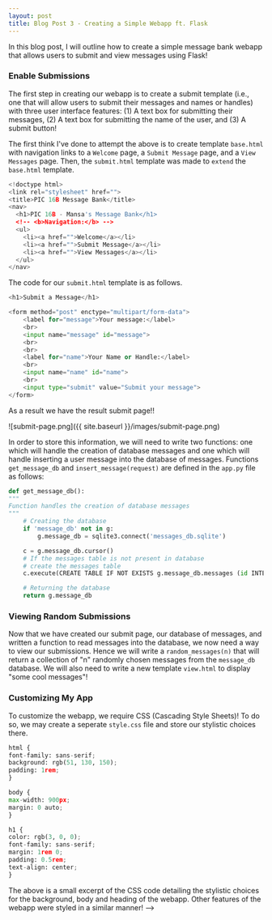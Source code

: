 ```yaml
---
layout: post
title: Blog Post 3 - Creating a Simple Webapp ft. Flask
---
```


In this blog post, I will outline how to create a simple message bank webapp that allows users to submit and view messages using Flask!

### Enable Submissions
The first step in creating our webapp is to create a submit template (i.e., one that will allow users to submit their messages and names or handles) with three user interface features: (1) A text box for submitting their messages, (2) A text box for submitting the name of the user, and (3) A submit button!

The first think I've done to attempt the above is to create template `base.html` with navigation links to a
`Welcome` page, a `Submit Message` page, and a `View Messages` page. Then, the `submit.html` template was made to `extend` the `base.html` template. 

```python
<!doctype html>
<link rel="stylesheet" href="">
<title>PIC 16B Message Bank</title>
<nav>
  <h1>PIC 16B - Mansa's Message Bank</h1>
  <!-- <b>Navigation:</b> -->
  <ul>
    <li><a href="">Welcome</a></li>
    <li><a href="">Submit Message</a></li>
    <li><a href="">View Messages</a></li>
  </ul>
</nav>
```
The code for our `submit.html` template is as follows.

```python
<h1>Submit a Message</h1>

<form method="post" enctype="multipart/form-data">
    <label for="message">Your message:</label>
    <br>
    <input name="message" id="message">
    <br>
    <br>
    <label for="name">Your Name or Handle:</label>
    <br>
    <input name="name" id="name">
    <br>
    <input type="submit" value="Submit your message">
</form>
```
As a result we have the result submit page!!

![submit-page.png]({{ site.baseurl }}/images/submit-page.png)

In order to store this information, we will need to write two functions: one which will handle the creation of database messages and one which will handle inserting a user message into the database of messages. Functions `get_message_db` and `insert_message(request)` are defined in the `app.py` file as follows: 

```python
def get_message_db():
"""
Function handles the creation of database messages
"""
    # Creating the database 
    if 'message_db' not in g:
        g.message_db = sqlite3.connect('messages_db.sqlite')

    c = g.message_db.cursor()
    # If the messages table is not present in database
    # create the messages table
    c.execute(CREATE TABLE IF NOT EXISTS g.message_db.messages (id INTEGER PRIMARY KEY AUTOINCREMENT, handle TEXT NOT NULL, message TEXT NOT NULL))

    # Returning the database 
    return g.message_db
```

### Viewing Random Submissions

Now that we have created our submit page, our database of messages, and written a function to read messages into the database, we now need a way to view our submissions. Hence we will write a `random_messages(n)` that will return a collection of "n" randomly chosen messages from the `message_db` database. 
We will also need to write a new template `view.html` to display "some cool messages"!

### Customizing My App

To customize the webapp, we require CSS (Cascading Style Sheets)! To do so, we may create a seperate `style.css` file and store our stylistic choices there. 

```python
html {
font-family: sans-serif;
background: rgb(51, 130, 150);
padding: 1rem;
}

body {
max-width: 900px;
margin: 0 auto;
}

h1 {
color: rgb(3, 0, 0);
font-family: sans-serif;
margin: 1rem 0;
padding: 0.5rem;
text-align: center;
}
```

The above is a small excerpt of the CSS code detailing the stylistic choices for the background, body and heading of the webapp. Other features of the webapp were styled in a similar manner! -->
